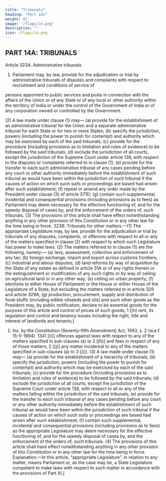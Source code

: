 ```yaml
---
title: "Tribunals"
heading: "Part 14c"
weight: 82
image: "/flags/in.png"
description: ""
icon: /flags/in.png
---
```



## PART 14A: TRIBUNALS

Article 323A. Administrative tribunals

1) Parliament may, by law, provide for the adjudication or trial by
administrative tribunals of disputes and complaints with respect to recruitment and conditions of service of
<!-- 1. The words “or Rajpramukh” omitted by the Constitution (Seventh Amendment) Act, 1956, s. 29 and Sch. (w.e.f. 1-11-1956).
2 The words “or Rajpramukh, as the case may be” omitted by ibid.
3. Ins. by the Constitution (Forty-second Amendment) Act, 1976, s. 46 (w.e.f. 3-1-1977). -->

persons appointed to public services and posts in connection with the affairs of the Union or of any State
or of any local or other authority within the territory of India or under the control of the Government of
India or of any corporation owned or controlled by the Government.

(2) A law made under clause (1) may—
(a) provide for the establishment of an administrative tribunal for the Union and a separate
administrative tribunal for each State or for two or more States;
(b) specify the jurisdiction, powers (including the power to punish for contempt) and authority
which may be exercised by each of the said tribunals;
(c) provide for the procedure (including provisions as to limitation and rules of evidence) to be
followed by the said tribunals;
(d) exclude the jurisdiction of all courts, except the jurisdiction of the Supreme Court under article
136, with respect to the disputes or complaints referred to in clause (1);
(e) provide for the transfer to each such administrative tribunal of any cases pending before any
court or other authority immediately before the establishment of such tribunal as would have been
within the jurisdiction of such tribunal if the causes of action on which such suits or proceedings are
based had arisen after such establishment;
(f) repeal or amend any order made by the President under clause (3) of article 371D;
(g) contain such supplemental, incidental and consequential provisions (including provisions as to
fees) as Parliament may deem necessary for the effective functioning of, and for the speedy disposal of
cases by, and the enforcement of the orders of, such tribunals.
(3) The provisions of this article shall have effect notwithstanding anything in any other provision of
this Constitution or in any other law for the time being in force.
323B. Tribunals for other matters.—(1) The appropriate Legislature may, by law, provide for the
adjudication or trial by tribunals of any disputes, complaints, or offences with respect to all or any of the
matters specified in clause (2) with respect to which such Legislature has power to make laws.
(2) The matters referred to in clause (1) are the following, namely:—
(a) levy, assessment, collection and enforcement of any tax;
(b) foreign exchange, import and export across customs frontiers;
(c) industrial and labour disputes;
(d) land reforms by way of acquisition by the State of any estate as defined in article 31A or of any
rights therein or the extinguishment or modification of any such rights or by way of ceiling on
agricultural land or in any other way;
(e) ceiling on urban property;
(f) elections to either House of Parliament or the House or either House of the Legislature of a State,
but excluding the matters referred to in article 329 and article 329A;
(g) production, procurement, supply and distribution of food-stuffs (including edible oilseeds and
oils) and such other goods as the President may, by public notification, declare to be essential goods
for the purpose of this article and control of prices of such goods;
1
[(h) rent, its regulation and control and tenancy issues including the right, title and interest of
landlords and tenants;]
1. Ins. by the Constitution (Seventy-fifth Amendment) Act, 1993, s. 2 (w.e.f. 15-5-1994).
1341
[(i)] offences against laws with respect to any of the matters specified in sub-clauses (a) to 2 [(h)]
and fees in respect of any of those matters;
2
[(j)] any matter incidental to any of the matters specified in sub-clauses (a) to 3 [(i)].
(3) A law made under clause (1) may—
(a) provide for the establishment of a hierarchy of tribunals;
(b) specify the jurisdiction, powers (including the power to punish for contempt) and authority
which may be exercised by each of the said tribunals;
(c) provide for the procedure (including provisions as to limitation and rules of evidence) to be
followed by the said tribunals;
(d) exclude the jurisdiction of all courts, except the jurisdiction of the Supreme Court under article
136, with respect to all or any of the matters falling within the jurisdiction of the said tribunals;
(e) provide for the transfer to each such tribunal of any cases pending before any court or any other
authority immediately before the establishment of such tribunal as would have been within the
jurisdiction of such tribunal if the causes of action on which such suits or proceedings are based had
arisen after such establishment;
(f) contain such supplemental, incidental and consequential provisions (including provisions as to
fees) as the appropriate Legislature may deem necessary for the effective functioning of, and for the
speedy disposal of cases by, and the enforcement of the orders of, such tribunals.
(4) The provisions of this article shall have effect notwithstanding anything in any other provision of
this Constitution or in any other law for the time being in force.
Explanation.—In this article, “appropriate Legislature”, in relation to any matter, means Parliament or,
as the case may be, a State Legislature competent to make laws with respect to such matter in accordance
with the provisions of Part XI.]

